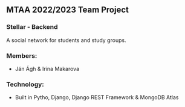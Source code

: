 ## MTAA 2022/2023 Team Project
### Stellar - Backend

A social network for students and study groups.

### Members:

- Ján Ágh & Irina Makarova

### Technology:

- Built in Pytho, Django, Django REST Framework & MongoDB Atlas